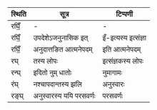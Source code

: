 | स्थिति | सूत्र | टिप्पणी |
| ----- | ------- | ------ |
| रघिँ॒ | - | - |
| रघिँ॒ | उपदेशेऽजनुनासिक इत् | इँ-इत्यस्य इत्संज्ञा |
| रघिँ॒ | अनुदात्तङित आत्मनेपदम् | इति आत्मनेपदम् |
| रघ् | तस्य लोपः | इत्संज्ञकस्य लोपः |
| रन्घ् | इदितो नुम् धातोः | नुमागामः |
| रंघ् | नश्चापदान्तस्य झलि | अनुस्वारः |
| रङ्घ् | अनुस्वारस्य ययि परसवर्णः | परसवर्णः |
